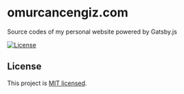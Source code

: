 # omurcancengiz.com

Source codes of my personal website powered by Gatsby.js

[![License](https://img.shields.io/github/license/thenewboston-developers/website)](http://opensource.org/licenses/MIT)

## License

This project is [MIT licensed](http://opensource.org/licenses/MIT).
